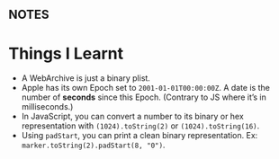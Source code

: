 NOTES
---

# Things I Learnt

* A WebArchive is just a binary plist.
* Apple has its own Epoch set to `2001-01-01T00:00:00Z`. A date is the number of **seconds** since this Epoch. (Contrary to JS where it’s in milliseconds.)
* In JavaScript, you can convert a number to its binary or hex representation with `(1024).toString(2)` or `(1024).toString(16)`.
* Using `padStart`, you can print a clean binary representation. Ex: `marker.toString(2).padStart(8, "0")`.
